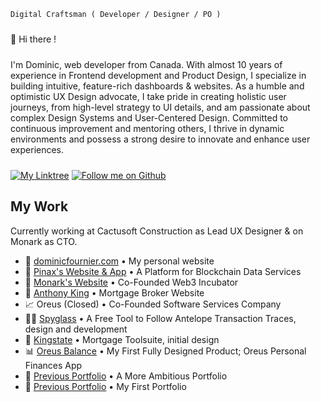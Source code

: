 <code>Digital Craftsman ( Developer / Designer / PO )</code>

<p style="margin: 24px 0">👋 Hi there !</p>
<p style="margin: 24px 0">I'm Dominic, web developer from Canada. With almost 10 years of experience in Frontend development and Product Design, I specialize in building intuitive, feature-rich dashboards & websites. As a humble and optimistic UX Design advocate, I take pride in creating holistic user journeys, from high-level strategy to UI details, and am passionate about complex Design Systems and User-Centered Design. Committed to continuous improvement and mentoring others, I thrive in dynamic environments and possess a strong desire to innovate and enhance user experiences.</p>

<div style="margin: 16px 0">
  <a href="https://linktr.ee/dominicf96"><img src="https://img.shields.io/badge/DominicF96-Find_Me-%2357d12e?style=for-the-badge&logo=linktree" alt="My Linktree"/></a>
  <a href="https://github.com/login?return_to=https%3A%2F%2Fgithub.com%2FDominicF96"><img src="https://img.shields.io/badge/DominicF96-Follow-57d12e?style=for-the-badge&logo=github" alt="Follow me on Github"/></a>
</div>

<h2>My Work</h2>

Currently working at Cactusoft Construction as Lead UX Designer & on Monark as CTO.

<ul>
  <li>🥳 <a href="https://dominicfournier.com" target="_blank">dominicfournier.com</a> • My personal website</li>
  <li>📡 <a href="https://pinax.network" target="_blank">Pinax's Website & App</a> • A Platform for Blockchain Data Services</li>
  <li>🦋 <a href="https://monark.io" target="_blank">Monark's Website</a> • Co-Founded Web3 Incubator</li>
  <li>🏦 <a href="https://anthonyking.ca" target="_blank">Anthony King</a> • Mortgage Broker Website</li>
  <li>📈 Oreus (Closed) • Co-Founded Software Services Company</li>
  <li>🕵️‍♂️ <a href="https://spyglass.network" target="_blank">Spyglass</a> • A Free Tool to Follow Antelope Transaction Traces, design and development</li>
  <li>🏦 <a href="https://kingstate.ca/" target="_blank">Kingstate</a> • Mortgage Toolsuite, initial design</li>
  <li>📊 <a href="https://balance.oreus.dominicfournier.com" target="_blank">Oreus Balance</a> • My First Fully Designed Product; Oreus Personal Finances App</li>
  <li>👴 <a href="https://portfolio2022.dominicfournier.com" target="_blank">Previous Portfolio</a> • A More Ambitious Portfolio</li>
  <li>👶 <a href="https://portfolio2020.dominicfournier.com" target="_blank">Previous Portfolio</a> • My First Portfolio</li>
</ul>
